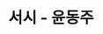 ---
title:  "서시 - 윤동주"
excerpt: "윤동주 시인의 작품 모음 - 서시"

categories:

tags:
  - 서시
  - 윤동주
  - 시
last_modified_at: 2019-04-13T08:06:00-05:00
---